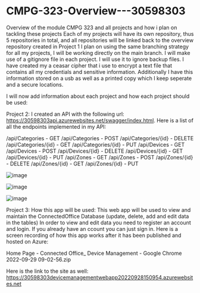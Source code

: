 # CMPG-323-Overview---30598303
Overview of the module CMPG 323 and all projects and how i plan on tackling these projects
Each of my projects will have its own repository, thus 5 repositories in total, and all repositories will be linked back to the overview repository created in Project 1
I plan on using the same branching strategy for all my projects, I will be working directly on the main branch.
I will make use of a gitignore file in each project. I will use it to ignore backup files.
I have created my a ceasar cipher that i use to encrypt a text file that contains all my credentials and sensitive information.
Additionally I have this information stored on a usb as well as a printed copy which I keep seperate and a secure locations.

I will now add information about each project and how each project should be used:

Project 2:
I created an API with the following url: https://30598303api.azurewebsites.net/swagger/index.html. Here is a list of all the endpoints implemented in my API:

/api/Categories - GET
/api/Categories - POST
/api/Categories/{id} - DELETE
/api/Categories/{id} - GET
/api/Categories/{id} - PUT
/api/Devices - GET
/api/Devices - POST
/api/Devices/{id} - DELETE
/api/Devices/{id} - GET
/api/Devices/{id} - PUT
/api/Zones - GET
/api/Zones - POST
/api/Zones/{id} - DELETE
/api/Zones/{id} - GET
/api/Zones/{id} - PUT 

![image](https://user-images.githubusercontent.com/110592885/202443671-53662eba-0f65-48dc-b9f4-3c69a23ae628.png)

![image](https://user-images.githubusercontent.com/110592885/202443709-caa3bf96-84c8-429f-970d-02e1aeb6a681.png)

![image](https://user-images.githubusercontent.com/110592885/202443734-9ec6dfdf-29ca-4e4d-b89b-262151d7da55.png)

Project 3:
How this app will be used: This web app will be used to view and maintain the ConnectedOffice Database (update, delete, add and edit data in the tables) In order to view and edit data you need to register an account and login. If you already have an ccount you can just sign in. Here is a screen recording of how this app works after it has been published and hosted on Azure:

Home Page - Connected Office_ Device Management - Google Chrome 2022-09-29 09-02-56.zip

Here is the link to the site as well: https://30598303devicemanagementwebapp20220928150954.azurewebsites.net

